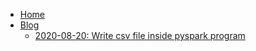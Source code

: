<!-- _sidebar.md -->

* [Home](/)
* [Blog](/blog/)
  * [2020-08-20: Write csv file inside pyspark program](/blog/2020-08-20-writing-csv-file-inside-pyspark-program)

